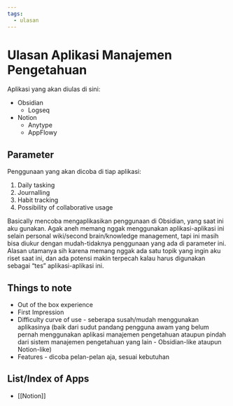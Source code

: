 ```yaml
---
tags:
  - ulasan
---
```

# Ulasan Aplikasi Manajemen Pengetahuan

Aplikasi yang akan diulas di sini:

- Obsidian
    - Logseq
- Notion
    - Anytype
    - AppFlowy

## Parameter

Penggunaan yang akan dicoba di tiap aplikasi:

1. Daily tasking
2. Journalling
3. Habit tracking
4. Possibility of collaborative usage

Basically mencoba mengaplikasikan penggunaan di Obsidian, yang saat ini aku gunakan. Agak aneh memang nggak menggunakan aplikasi-aplikasi ini selain personal wiki/second brain/knowledge management, tapi ini masih bisa diukur dengan mudah-tidaknya penggunaan yang ada di parameter ini. Alasan utamanya sih karena memang nggak ada satu topik yang ingin aku riset saat ini, dan ada potensi makin terpecah kalau harus digunakan sebagai “tes” aplikasi-aplikasi ini.

## Things to note

- Out of the box experience
- First Impression
- Difficulty curve of use - seberapa susah/mudah menggunakan aplikasinya (baik dari sudut pandang pengguna awam yang belum pernah menggunakan aplikasi manajemen pengetahuan ataupun pindah dari sistem manajemen pengetahuan yang lain - Obsidian-like ataupun Notion-like)
- Features - dicoba pelan-pelan aja, sesuai kebutuhan

## List/Index of Apps

- [[Notion]]
